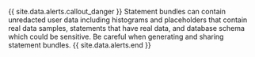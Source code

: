 {{ site.data.alerts.callout_danger }} Statement bundles can contain unredacted user data including histograms and placeholders that contain real data samples, statements that have real data, and database schema which could be sensitive. Be careful when generating and sharing statement bundles.
{{ site.data.alerts.end }}
